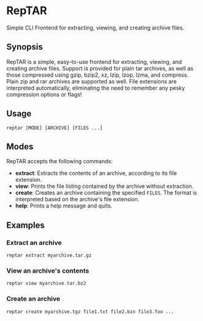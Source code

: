 # RepTAR
Simple CLI Frontend for extracting, viewing, and creating archive files.

## Synopsis

RepTAR is a simple, easy-to-use frontend for extracting, viewing, and creating
archive files. Support is provided for plain tar archives, as well as those
compressed using gzip, bzip2, xz, lzip, lzop, lzma, and compress. Plain zip and
rar archives are supported as well. File extensions are interpreted
automatically, eliminating the need to remember any pesky compression options
or flags!

## Usage

    reptar [MODE] [ARCHIVE] [FILES ...]

## Modes

RepTAR accepts the following commands:

* **extract**: Extracts the contents of an archive, according to its file
  extension.
* **view**: Prints the file listing contained by the archive without
  extraction.
* **create**: Creates an archive containing the specified `FILES`. The format
  is interpreted based on the archive's file extension.
* **help**: Prints a help message and quits.


## Examples

### Extract an archive

    reptar extract myarchive.tar.gz

### View an archive's contents

    reptar view myarchive.tar.bz2

### Create an archive

    reptar create myarchive.tgz file1.txt file2.bin file3.foo ...
